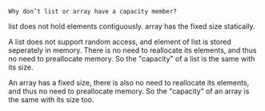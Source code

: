 

    Why don’t list or array have a capacity member?

list does not hold elements contiguously. array has the fixed size statically.



A list does not support random access, and element of list is stored seperately in memory. There is no need to reallocate its elements, and thus no need to preallocate memory. So the "capacity" of a list is the same with its size.

An array has a fixed size, there is also no need to reallocate its elements, and thus no need to preallocate memory. So the "capacity" of an array is the same with its size too.
